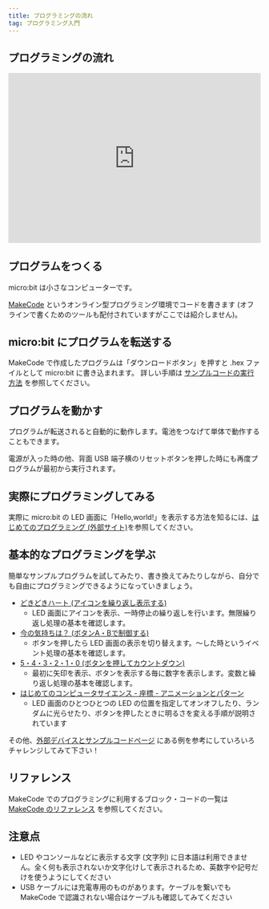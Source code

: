 ```yaml
---
title: プログラミングの流れ
tag: プログラミング入門
---
```


## プログラミングの流れ

<div style="width:100%;height:0px;position:relative;padding-bottom:67.353%;"><iframe src="https://streamable.com/e/o84odu?loop=0" frameborder="0" width="100%" height="100%" allowfullscreen style="width:100%;height:100%;position:absolute;left:0px;top:0px;overflow:hidden;" loading="lazy"></iframe></div>

## プログラムをつくる

micro:bit は小さなコンピューターです。

[MakeCode](https://makecode.microbit.org/) というオンライン型プログラミング環境でコードを書きます (オフラインで書くためのツールも配付されていますがここでは紹介しません)。

## micro:bit にプログラムを転送する

MakeCode で作成したプログラムは「ダウンロードボタン」を押すと .hex ファイルとして micro:bit に書き込まれます。
詳しい手順は [サンプルコードの実行方法](how-to-run.md) を参照してください。

## プログラムを動かす

プログラムが転送されると自動的に動作します。電池をつなげて単体で動作することもできます。

電源が入った時の他、背面 USB 端子横のリセットボタンを押した時にも再度プログラムが最初から実行されます。

## 実際にプログラミングしてみる

実際に micro:bit の LED 画面に「Hello,world!」を表示する方法を知るには、[はじめてのプログラミング (外部サイト)](https://sanuki-tech.net/micro-bit/programming/first-step/)を参照してください。

## 基本的なプログラミングを学ぶ

簡単なサンプルプログラムを試してみたり、書き換えてみたりしながら、自分でも自由にプログラミングできるようになっていきましょう。

- [どきどきハート (アイコンを繰り返し表示する)](https://sanuki-tech.net/micro-bit/appendix-sample-program/dokidoki-heart/)
  - LED 画面にアイコンを表示、一時停止の繰り返しを行います。無限繰り返し処理の基本を確認します。
- [今の気持ちは？ (ボタンA・Bで制御する)](https://sanuki-tech.net/micro-bit/appendix-sample-program/button-a-b/)
  - ボタンを押したら LED 画面の表示を切り替えます。〜した時というイベント処理の基本を確認します。
- [5・4・3・2・1・0 (ボタンを押してカウントダウン)](https://sanuki-tech.net/micro-bit/appendix-sample-program/count-down/)
  - 最初に矢印を表示、ボタンを表示する毎に数字を表示します。変数と繰り返し処理の基本を確認します。
- [はじめてのコンピュータサイエンス - 座標 - アニメーションとパターン](https://makecode.microbit.org/courses/csintro/coordinates/activity)
  - LED 画面のひとつひとつの LED の位置を指定してオンオフしたり、ランダムに光らせたり、ボタンを押したときに明るさを変える手順が説明されています

その他、[外部デバイスとサンプルコードページ](examples.md) にある例を参考にしていろいろチャレンジしてみて下さい！

## リファレンス

MakeCode でのプログラミングに利用するブロック・コードの一覧は [MakeCode のリファレンス](https://makecode.microbit.org/reference) を参照してください。

## 注意点

- LED やコンソールなどに表示する文字 (文字列) に日本語は利用できません。全く何も表示されないか文字化けして表示されるため、英数字や記号だけを使うようにしてください
- USB ケーブルには充電専用のものがあります。ケーブルを繋いでも MakeCode で認識されない場合はケーブルも確認してみてください

